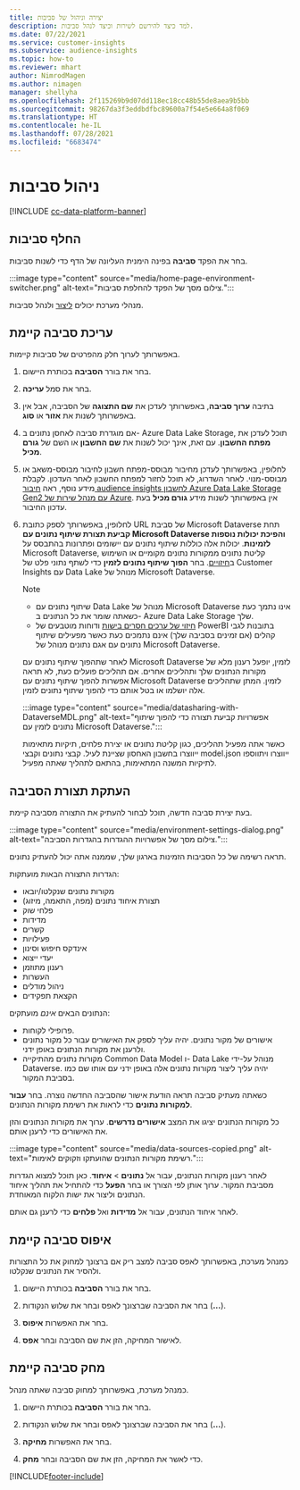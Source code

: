 ```yaml
---
title: יצירה וניהול של סביבות
description: למד כיצד להירשם לשירות וכיצד לנהל סביבות.
ms.date: 07/22/2021
ms.service: customer-insights
ms.subservice: audience-insights
ms.topic: how-to
ms.reviewer: mhart
author: NimrodMagen
ms.author: nimagen
manager: shellyha
ms.openlocfilehash: 2f115269b9d07dd118ec18cc48b55de8aea9b5bb
ms.sourcegitcommit: 98267da3f3eddbdfbc89600a7f54e5e664a8f069
ms.translationtype: HT
ms.contentlocale: he-IL
ms.lasthandoff: 07/28/2021
ms.locfileid: "6683474"
---
```

# <a name="manage-environments"></a>ניהול סביבות

[!INCLUDE [cc-data-platform-banner](../includes/cc-data-platform-banner.md)]

## <a name="switch-environments"></a>החלף סביבות

בחר את הפקד **סביבה** בפינה הימנית העליונה של הדף כדי לשנות סביבות.

:::image type="content" source="media/home-page-environment-switcher.png" alt-text="צילום מסך של הפקד להחלפת סביבות.":::

מנהלי מערכת יכולים [ליצור](get-started-paid.md) ולנהל סביבות.

## <a name="edit-an-existing-environment"></a>עריכת סביבה קיימת

באפשרותך לערוך חלק מהפרטים של סביבות קיימות.

1.  בחר את בורר **הסביבה** בכותרת היישום.

2.  בחר את סמל **עריכה**.

3. בתיבה **ערוך סביבה**, באפשרותך לעדכן את **שם התצוגה** של הסביבה, אבל אין באפשרותך לשנות את **אזור** או **סוג**.

4. אם מוגדרת סביבה לאחסן נתונים ב- Azure Data Lake Storage, תוכל לעדכן את **מפתח החשבון**. עם זאת, אינך יכול לשנות את **שם החשבון** או השם של **גורם מכיל**.

5. לחלופין, באפשרותך לעדכן מחיבור מבוסס-מפתח חשבון לחיבור מבוסס-משאב או מבוסס-מנוי. לאחר השדרוג, לא תוכל לחזור למפתח החשבון לאחר העדכון. לקבלת מידע נוסף, ראה [חיבור audience insights לחשבון Azure Data Lake Storage Gen2 עם מנהל שירות של Azure](connect-service-principal.md). אין באפשרותך לשנות מידע **גורם מכיל** בעת עדכון החיבור.

6. לחלופין, באפשרותך לספק כתובת URL של סביבת Microsoft Dataverse תחת **קביעת תצורת שיתוף נתונים עם Microsoft Dataverse והפיכת יכולות נוספות לזמינות**. יכולות אלה כוללות שיתוף נתונים עם יישומים ופתרונות בהתבסס על Microsoft Dataverse, קליטת נתונים ממקורות נתונים מקומיים או השימוש ב[חיזויים](predictions.md). בחר **הפוך שיתוף נתונים לזמין** כדי לשתף נתוני פלט של Customer Insights עם Data Lake מנוהל של Microsoft Dataverse.

   > [!NOTE]
   > - שיתוף נתונים עם Data Lake מנוהל של Microsoft Dataverse אינו נתמך כעת כשאתה שומר את כל הנתונים ב- Azure Data Lake Storage שלך.
   > - [חיזוי של ערכים חסרים בישות](predictions.md) ודוחות מוטבעים של PowerBI בתובנות לגבי קהלים (אם זמינים בסביבה שלך) אינם נתמכים כעת כאשר מפעילים שיתוף נתונים עם אגם נתונים מנוהל של  Microsoft Dataverse.

   לאחר שתהפוך שיתוף נתונים עם Microsoft Dataverse לזמין, יופעל רענון מלא של מקורות הנתונים שלך ותהליכים אחרים. אם תהליכים פועלים כעת, לא תראה אפשרות להפוך שיתוף נתונים עם Microsoft Dataverse לזמין. המתן שתהליכים אלה יושלמו או בטל אותם כדי להפוך שיתוף נתונים לזמין. 
   
   :::image type="content" source="media/datasharing-with-DataverseMDL.png" alt-text="אפשרויות קביעת תצורה כדי להפוך שיתוף נתונים לזמין עם Microsoft Dataverse.":::
   
   כאשר אתה מפעיל תהליכים, כגון קליטת נתונים או יצירת פלחים, תיקיות מתאימות ייווצרו בחשבון האחסון שציינת לעיל. קבצי נתונים וקבצי model.json ייווצרו ויתווספו לתיקיות המשנה המתאימות, בהתאם לתהליך שאתה מפעיל.

## <a name="copy-the-environment-configuration"></a>העתקת תצורת הסביבה

בעת יצירת סביבה חדשה, תוכל לבחור להעתיק את התצורה מסביבה קיימת. 

:::image type="content" source="media/environment-settings-dialog.png" alt-text="צילום מסך של אפשרויות ההגדרות בהגדרות הסביבה.":::

תראה רשימה של כל הסביבות הזמינות בארגון שלך, שממנה אתה יכול להעתיק נתונים.

הגדרות התצורה הבאות מועתקות:

- מקורות נתונים שנקלטו/יובאו
- תצורת איחוד נתונים (מפה, התאמה, מיזוג)
- פלחי שוק
- מדידות
- קשרים
- פעילויות
- אינדקס חיפוש וסינון
- יעדי ייצוא
- רענון מתוזמן
- העשרות
- ניהול מודלים
- הקצאת תפקידים

הנתונים הבאים *אינם* מועתקים:

- פרופילי לקוחות.
- אישורים של מקור נתונים. יהיה עליך לספק את האישורים עבור כל מקור נתונים ולרענן את מקורות הנתונים באופן ידני.
- מקורות נתונים מהתיקייה Common Data Model ו- Data Lake מנוהל על-ידי Dataverse. יהיה עליך ליצור מקורות נתונים אלה באופן ידני עם אותו שם כמו בסביבת המקור.

כשאתה מעתיק סביבה תראה הודעת אישור שהסביבה החדשה נוצרה. בחר **עבור למקורות נתונים** כדי לראות את רשימת מקורות הנתונים.

כל מקורות הנתונים יציגו את המצב **אישורים נדרשים**. ערוך את מקורות הנתונים והזן את האישורים כדי לרענן אותם.

:::image type="content" source="media/data-sources-copied.png" alt-text="רשימת מקורות הנתונים שהועתקו וזקוקים לאימות.":::

לאחר רענון מקורות הנתונים, עבור אל **נתונים** > **איחוד**. כאן תוכל למצוא הגדרות מסביבת המקור. ערוך אותן לפי הצורך או בחר **הפעל** כדי להתחיל את תהליך איחוד הנתונים וליצור את ישות הלקוח המאוחדת.

לאחר איחוד הנתונים, עבור אל **מדידות‬** ואל **פלחים** כדי לרענן גם אותם.

## <a name="reset-an-existing-environment"></a>איפוס סביבה קיימת

כמנהל מערכת, באפשרותך לאפס סביבה למצב ריק אם ברצונך למחוק את כל התצורות ולהסיר את הנתונים שנקלטו.

1.  בחר את בורר **הסביבה** בכותרת היישום. 

2.  בחר את הסביבה שברצונך לאפס ובחר את שלוש הנקודות (**...**). 

3. בחר את האפשרות **איפוס**. 

4.  לאישור המחיקה, הזן את שם הסביבה ובחר **אפס**.

## <a name="delete-an-existing-environment"></a>מחק סביבה קיימת

כמנהל מערכת, באפשרותך למחוק סביבה שאתה מנהל.

1.  בחר את בורר **הסביבה** בכותרת היישום.

2.  בחר את הסביבה שברצונך לאפס ובחר את שלוש הנקודות (**...**). 

3. בחר את האפשרות **מחיקה**. 

4.  כדי לאשר את המחיקה, הזן את שם הסביבה ובחר **מחק**.


[!INCLUDE[footer-include](../includes/footer-banner.md)]
